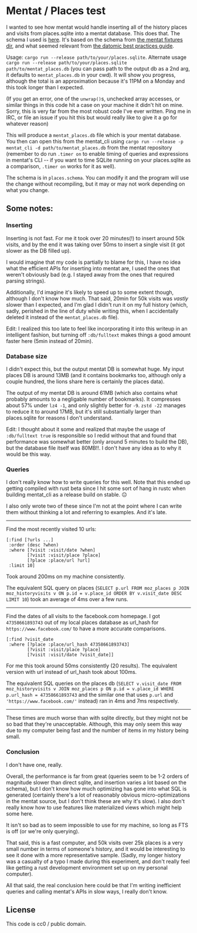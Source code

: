 # Mentat / Places test

I wanted to see how mentat would handle inserting all of the history places and visits from places.sqlite into a mentat database. This does that. The schema I used is [here](https://github.com/thomcc/mentat-places-test/blob/master/places.schema). It's based on the schema from [the mentat fixtures dir](https://github.com/mozilla/mentat/blob/master/fixtures/cities.schema), and what seemed relevant from [the datomic best practices guide](https://docs.datomic.com/cloud/best.html).

Usage: `cargo run --release path/to/your/places.sqlite`. Alternate usage `cargo run --release path/to/your/places.sqlite path/to/mentat_places.db` (you can pass path to the output db as a 2nd arg, it defaults to `mentat_places.db` in your cwd). It will show you progress, although the total is an approximation because it's 11PM on a Monday and this took longer than I expected.

(If you get an error, one of the `unwrap()`s, unchecked array accesses, or similar things in this code hit a case on your machine it didn't hit on mine. Sorry, this is very far from the most robust code I've ever written. Ping me in IRC, or file an issue if you hit this but would really like to give it a go for whatever reason)

This will produce a `mentat_places.db` file which is your mentat database. You then can open this from the mentat_cli using `cargo run --release -p mentat_cli -d path/to/mentat_places.db` from the mentat repository (remember to do run `.timer on` to enable timing of queries and expressions in mentat's CLI -- if you want to time SQLite running on your places.sqlite as a comparison, `.timer on` works for it as well).

The schema is in `places.schema`. You can modify it and the program will use the change without recompiling, but it may or may not work depending on what you change.

## Some notes:

### Inserting

Inserting is not fast. For me it took over 20 minutes(!) to insert around 50k visits, and by the end it was taking over 50ms to insert a single visit (it got slower as the DB filled up).

I would imagine that my code is partially to blame for this, I have no idea what the efficient APIs for inserting into mentat are, I used the ones that weren't obviously bad (e.g. I stayed away from the ones that required parsing strings).

Additionally, I'd imagine it's likely to speed up to some extent though, although I don't know how much. That said, 20min for 50k visits was *vastly* slower than I expected, and I'm glad I didn't run it on my full history (which, sadly, perished in the line of duty while writing this, when I accidentally deleted it instead of the `mentat_places.db` file).

Edit: I realized this too late to feel like incorporating it into this writeup in an intelligent fashion, but turning off `:db/fulltext` makes things a good amount faster here (5min instead of 20min).

### Database size

I didn't expect this, but the output mentat DB is somewhat huge. My input places DB is around 13MB (and it contains bookmarks too, although only a couple hundred, the lions share here is certainly the places data).

The output of my mentat DB is around 61MB (which also contains what probably amounts to a negligable number of bookmarks). It compresses about 57% under `lz4 -1`, and only slightly better for `-9`. `zstd -22` manages to reduce it to around 17MB, but it's still substantially larger than places.sqlite for reasons I don't understand.

Edit: I thought about it some and realized that maybe the usage of `:db/fulltext true` is responsible so I redid without that and found that performance was somewhat better (only around 5 minutes to build the DB), but the database file itself was 80MB!!. I don't have any idea as to why it would be this way.

### Queries

I don't really know how to write queries for this well. Note that this ended up getting compiled with rust beta since I hit some sort of hang in rustc when building mentat_cli as a release build on stable. 😐

I also only wrote two of these since I'm not at the point where I can write them without thinking a lot and referring to examples. And it's late.

---

Find the most recently visited 10 urls:

```edn
[:find [?urls ...]
 :order (desc ?when)
 :where [?visit :visit/date ?when]
        [?visit :visit/place ?place]
        [?place :place/url ?url]
 :limit 10]
```

Took around 200ms on my machine consistently.

The equivalent SQL query on places (`SELECT p.url FROM moz_places p JOIN moz_historyvisits v ON p.id = v.place_id ORDER BY v.visit_date DESC LIMIT 10`) took an average of 4ms over a few runs.

---

Find the dates of all visits to the facebook.com homepage. I got `47358661893743` out of my local places database as url_hash for `https://www.facebook.com/` to have a more accurate comparisons.

```edn
[:find ?visit_date
 :where [?place :place/url_hash 47358661893743]
        [?visit :visit/place ?place]
        [?visit :visit/date ?visit_date]]
```

For me this took around 50ms consistently (20 results). The equivalent version with url instead of url_hash took about 100ms.

The equivalent SQL queries on the places db (`SELECT v.visit_date FROM moz_historyvisits v JOIN moz_places p ON p.id = v.place_id WHERE p.url_hash = 47358661893743` and the similar one that uses `p.url` and `'https://www.facebook.com/'` instead) ran in 4ms and 7ms respectively.

---

These times are much worse than with sqlite directly, but they might not be so bad that they're unacceptable. Although, this may only seem this way due to my computer being fast and the number of items in my history being small.

### Conclusion

I don't have one, really.

Overall, the performance is far from great (queries seem to be 1-2 orders of magnitude slower than direct sqlite, and insertion varies a lot based on the schema), but I don't know how much optimizing has gone into what SQL is generated (certainly there's a lot of reasonably obvious micro-optimizations in the mentat source, but I don't think these are why it's slow). I also don't really know how to use features like materialized views which might help some here.

It isn't so bad as to seem impossible to use for my machine, so long as FTS is off (or we're only querying).

That said, this is a fast computer, and 50k visits over 25k places is a very small number in terms of someone's history, and it would be interesting to see it done with a more representative sample. (Sadly, my longer history was a casualty of a typo I made during this experiment, and don't really feel like getting a rust development environment set up on my personal computer).

All that said, the real conclusion here could be that I'm writing inefficient queries and calling mentat's APIs in slow ways, I really don't know.

## License

This code is cc0 / public domain.

